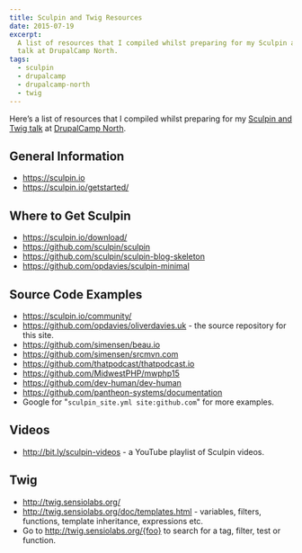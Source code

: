 ```yaml
---
title: Sculpin and Twig Resources
date: 2015-07-19
excerpt:
  A list of resources that I compiled whilst preparing for my Sculpin and Twig
  talk at DrupalCamp North.
tags:
  - sculpin
  - drupalcamp
  - drupalcamp-north
  - twig
---
```


Here’s a list of resources that I compiled whilst preparing for my
[Sculpin and Twig talk](http://drupalcampnorth.org/session/test-drive-twig-sculpin)
at [DrupalCamp North](http://drupalcampnorth.org).

## General Information

- <https://sculpin.io>
- <https://sculpin.io/getstarted/>

## Where to Get Sculpin

- <https://sculpin.io/download/>
- <https://github.com/sculpin/sculpin>
- <https://github.com/sculpin/sculpin-blog-skeleton>
- <https://github.com/opdavies/sculpin-minimal>

## Source Code Examples

- <https://sculpin.io/community/>
- <https://github.com/opdavies/oliverdavies.uk> - the source repository for this
  site.
- <https://github.com/simensen/beau.io>
- <https://github.com/simensen/srcmvn.com>
- <https://github.com/thatpodcast/thatpodcast.io>
- <https://github.com/MidwestPHP/mwphp15>
- <https://github.com/dev-human/dev-human>
- <https://github.com/pantheon-systems/documentation>
- Google for "`sculpin_site.yml site:github.com`" for more examples.

## Videos

- <http://bit.ly/sculpin-videos> - a YouTube playlist of Sculpin videos.

## Twig

- <http://twig.sensiolabs.org/>
- <http://twig.sensiolabs.org/doc/templates.html> - variables, filters,
  functions, template inheritance, expressions etc.
- Go to http://twig.sensiolabs.org/{foo} to search for a tag, filter, test or
  function.
